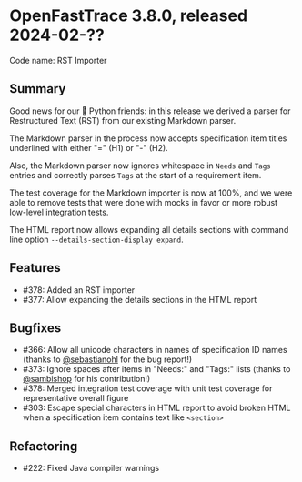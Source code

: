 # OpenFastTrace 3.8.0, released 2024-02-??

Code name: RST Importer

## Summary

Good news for our 🐍 Python friends: in this release we derived a parser for Restructured Text (RST) from our existing Markdown parser.

The Markdown parser in the process now accepts specification item titles underlined with either "=" (H1) or "-" (H2).

Also, the Markdown parser now ignores whitespace in `Needs` and `Tags` entries and correctly parses `Tags` at the start of a requirement item.

The test coverage for the Markdown importer is now at 100%, and we were able to remove tests that were done with mocks in favor or more robust low-level integration tests.

The HTML report now allows expanding all details sections with command line option `--details-section-display expand`.

## Features

* #378: Added an RST importer
* #377: Allow expanding the details sections in the HTML report

## Bugfixes

* #366: Allow all unicode characters in names of specification ID names (thanks to [@sebastianohl](https://github.com/sebastianohl) for the bug report!)
* #373: Ignore spaces after items in "Needs:" and "Tags:" lists (thanks to [@sambishop](https://github.com/sambishop) for his contribution!)
* #378: Merged integration test coverage with unit test coverage for representative overall figure
* #303: Escape special characters in HTML report to avoid broken HTML when a specification item contains text like `<section>`

## Refactoring

* #222: Fixed Java compiler warnings
